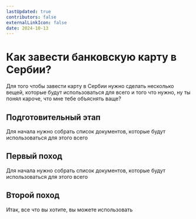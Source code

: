 ```yaml
---
lastUpdated: true
contributors: false
externalLinkIcon: false
date: 2024-10-13
---
```

# Как завести банковскую карту в Сербии?

Д﻿ля того чтобы завести карту в Сербии нужно сделать несколько вещей, которые будут использоваться для всего и того что нужно, ну ты понял кароче, что мне тебе объяснять ваще?

## П﻿одготовительный этап

Д﻿ля начала нужно собрать список документов, которые будут использоваться для этого всего

## П﻿ервый поход

Д﻿ля начала нужно собрать список документов, которые будут использоваться для этого всего

## В﻿торой поход

Итак, все что вы хотите, вы можете использовать